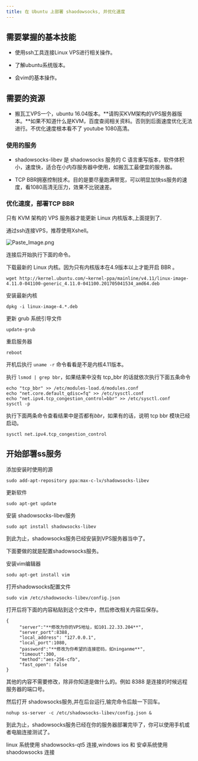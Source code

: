 ```yaml
---
title: 在 Ubuntu 上部署 shaodowsocks, 并优化速度
---
```


## 需要掌握的基本技能

- 使用ssh工具连接Linux VPS进行相关操作。

- 了解ubuntu系统版本。

- 会vim的基本操作。

## 需要的资源

- 搬瓦工VPS一个，ubuntu 16.04版本。**请购买KVM架构的VPS服务器版本。**如果不知道什么是KVM，百度查阅相关资料。否则到后面速度优化无法进行。不优化速度根本看不了 youtube 1080高清。

### 使用的服务

- shadowsocks-libev 是 shadowsocks 服务的 C 语言重写版本，软件体积小，速度快，适合在小内存服务器中使用，如搬瓦工最便宜的服务器。

- TCP BBR拥塞控制技术。目的是要尽量跑满带宽，可以明显加快ss服务的速度，看1080高清无压力，效果不比锐速差。

### 优化速度，部署TCP BBR

只有 KVM 架构的 VPS 服务器才能更新 Linux 内核版本,上面提到了.

通过ssh连接VPS，推荐使用Xshell。

![Paste_Image.png](http://upload-images.jianshu.io/upload_images/4219173-fdf0de25e64faffa.png?imageMogr2/auto-orient/strip%7CimageView2/2/w/1240)

连接后开始执行下面的命令。

下载最新的 Linux 内核。因为只有内核版本在4.9版本以上才能开启 BBR 。

`wget http://kernel.ubuntu.com/~kernel-ppa/mainline/v4.11/linux-image-4.11.0-041100-generic_4.11.0-041100.201705041534_amd64.deb`

安装最新内核

`dpkg -i linux-image-4.*.deb`

更新 grub 系统引导文件

`update-grub`

重启服务器

`reboot`

开机后执行 `uname -r` 命令看看是不是内核4.11版本。

执行 `lsmod | grep bbr`，如果结果中没有 tcp_bbr 的话就依次执行下面五条命令

```modprobe tcp_bbr
echo "tcp_bbr" >> /etc/modules-load.d/modules.conf
echo "net.core.default_qdisc=fq" >> /etc/sysctl.conf
echo "net.ipv4.tcp_congestion_control=bbr" >> /etc/sysctl.conf
sysctl -p
```

执行下面两条命令查看结果中是否都有*bbr*，如果有的话，说明 tcp bbr 模块已经启动。

```sysctl net.ipv4.tcp_available_congestion_control
sysctl net.ipv4.tcp_congestion_control
```

## 开始部署ss服务

添加安装时使用的源

`sudo add-apt-repository ppa:max-c-lv/shadowsocks-libev`

更新软件

`sudo apt-get update`

安装 shadowsocks-libev服务

`sudo apt install shadowsocks-libev`

到此为止，shadowsocks服务已经安装到VPS服务器当中了。

下面要做的就是配置shadowsocks服务。

安装vim编辑器

`sodu apt-get install vim`

打开shadowsocks配置文件

`sudo vim /etc/shadowsocks-libev/config.json`

打开后将下面的内容粘贴到这个文件中，然后修改相关内容后保存。

```
{
     "server":"**修改为你的VPS地址，如101.22.33.204**",
     "server_port":8388,
     "local_address": "127.0.0.1",
     "local_port":1080,
     "password":"**修改为你希望的连接密码，如ninganme**",
     "timeout":300,
     "method":"aes-256-cfb",
     "fast_open": false
}
```

其他的内容不需要修改，除非你知道是做什么的。例如 8388 是连接的时候远程服务器的端口号。

然后打开 shadowsocks服务,并在后台运行,输完命令后敲一下回车。

`nohup ss-server -c /etc/shadowsocks-libev/config.json &`

到此为止，shadowsocks服务已经在你的服务器部署完毕了，你可以使用手机或者电脑连接测试了。

linux 系统使用 shadowsocks-qt5 连接,windows ios 和 安卓系统使用 shaodowsocks 连接
